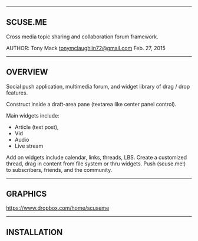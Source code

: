 ---------
SCUSE.ME 
---------

Cross media topic sharing and collaboration forum framework.

AUTHOR:
Tony Mack 
tonymclaughlin72@gmail.com
Feb. 27, 2015

-------------------------
OVERVIEW
-------------------------

Social push application, multimedia forum, and widget library of drag / drop features.

Construct inside a draft-area pane (textarea like center panel control). 

Main widgets include:
- Article (text post), 
- Vid
- Audio
- Live stream 

Add on widgets include calendar, links, threads, LBS. Create a customized thread, drag in content from file system or thru widgets. Push (scuse.me!) to subscribers, friends, and the community.

-------------------------
GRAPHICS
-------------------------

https://www.dropbox.com/home/scuseme

-------------------------
INSTALLATION
-------------------------

